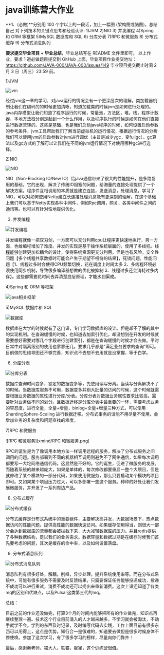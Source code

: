 # java训练营大作业



**1、(必做)**分别用 100 个字以上的一段话，加上一幅图 (架构图或脑图)，总结自己
对下列技术的关键点思考和经验认识:
1)JVM
2)NIO
3) 并发编程
4)Spring 和 ORM 等框架
5)MySQL 数据库和 SQL
6) 分库分表
7)RPC 和微服务
8) 分布式缓存
9) 分布式消息队列

**要求提交毕业项目 + 毕业总结**，毕业总结写在 README 文件里即可。
以上作业，要求 1 道必做题目提交到 GitHub 上面，毕业项目作业提交地址：
https://github.com/JAVA-000/JAVA-000/issues/149
毕业项目提交截止时间 2 月 3 日（周三）23:59 前。



1)JVM

![jvm](xmind/jvm.png)

经过jvm这一章的学习，对java运行的情况会有一个更深层次的理解。类加载器机制让我们在编码的的时候更加清晰，知道加载类的时候jvm是如何进行处理的。java内存模型让我们知道了程序运行的时候，常量池，方法区，堆，栈，程序计数器，本地方法栈分别是起到一个什么作用，以及程序执行的时候是如何在他们直接进行数据流转的。这些是基础，也是我们启动java程序的时候，如何设置启动参数的参考条件，jvm工具帮助我们了解当前虚拟机的运行情况，根据运行情况的分析我们可以使用jvm的启动参数对jvm进行调优（主旨是减少ygc，变fullgc）。gc算法以及gc方式的了解可以让我们在不同的jvm运行情况下对使用哪种gc进行选择。



2)NIO

![NIO](xmind/NIO.png)



NIO（Non-Blocking IO/New IO）给java通信带来了很大的性能提升，是多路复用的基础。它的出现，解决了传统IO阻塞的问题，给海量的连接处理提供了一个解决方案。程序件互相调用的本质就是建立连接，发送消息，处理消息，学习了NIO，可以对如何使用Netty建立长连接处理消息能有更深刻的理解，在这个基础上我们可以基于Netty实现各种中间件，例如Rpc调用，网关，各类中间件之间的通讯等。也可以有针对性地提供优化。



3) 并发编程

![并发编程](xmind/并发编程.png)

并发编程就像一把双刃剑，一方面可以充分利用cpu让程序更快速地执行，另一方面，也给编程增加了难度。并发的实现是基于操作系统层面的，使用了多线程。线程能够创建更加松耦合的设计，使得系统资源更充分利用。但是也有风险，安全性问题【多个线程共享数据时可能会产生于期望不相符的结果】，死锁问题，性能问题【1、线程过多时会使得CPU频繁切换，花在调度上时间太多 2、多线程环境必须使用同步机制，导致很多编译器想做的优化被抑制  3、线程过多还会消耗过多内存】。这些都需要花时间去弄清楚底层原理，才能水到渠成。



4)Spring 和 ORM 等框架

![java相关框架](xmind/java相关框架.png)



5)MySQL 数据库和 SQL

![数据库](xmind/数据库.png)

数据库在大学的时候就有了这门课，专门学习数据库的设计。但是却不了解的其中的实现机制。在查询缓慢的时候，也知道去加索引优化，却没想到在开发的时候就需要想好需要对哪几个字段进行创建索引，都是在查询缓慢的时候才会去做。平时日常中对隔离级别的使用也寥寥无几，要求几乎都是“满足业务要求的查询”即可。目前做的思维导图还不够完善，知识点不去想不去用就是没掌握，等于白学。



6) 分库分表

![分库分表](xmind/分库分表.png)

数据库查询时间变多，锁定的数据变多等，先使用读写分离。当读写分离解决不了的时候。当数据库服务不可用，数据变多并别大批量的访问的时候，这个时候就需要根据业务数据的属性进行分库/分表。分库分表对数据业务属性要求比较高，需要针对业务做不同的划分。且数据迁移是分库分表中最重要的一环，需要考虑业务的容忍度，进行全量，全量+增量，binlog+全量+增量三种方式，可以使用ShardingSphere-Scaling 进行数据迁移。分布式事务的话能不用尽量不使用，会增加业务的复杂度和问题查找的难度。



 7)RPC 和微服务

![RPC 和微服务](xmind/RPC 和微服务.png)

RPC的诞生是为了像调用本地方法一样调用远程的服务，解决了分布式服务之间调用的问题。服务部署到不同的机器相互调用则避免不了网络通信，如果每次调用都要写一大坨网络通信代码，这显然是不好的。它的诞生，促进了微服务的发展。而随着系统的越来越庞大，如果是单体的，每次修改都要重启一整个大项目，但是就修改了某个模块的一部分代码，如果使用微服务，那么只要启动某个模块的项目即可。又如果某个项目压力过大，可以多部署一些这个服务。种种的好处让我们发展微服务，并开发了一系列周边产品。



8) 分布式缓存

![分布式缓存](xmind/分布式缓存.png)

分布式缓存是分布式系统中的重要组件，主要解决高并发，大数据场景下，热点数据访问的性能问题。提供高性能的数据快速访问。如果缓存使用得当，则很大一部分会达到数据库的流量都会被拦截下来，大大减轻数据库的压力。并且redis提供了多种数据结构，足以我们的业务需求。数据容量和数据过期是在缓存时候我们首先要考虑的问题，其次是缓存的命中率，以及如何设置落盘。



9) 分布式消息队列

![分布式消息队列](xmind/分布式消息队列.png)

消息队列有很多好处，解耦，削峰，异步处理，提升系统使用率等。而在分布式系统中，可能有很多服务不需要及时反馈结果，只需要保证任务能够投递成功，投递不成功可以进行重试，消费不成功还可以捞出来重新消费。这次上课还知道了各类mq的区别和优缺点，以及Pulsar这类第三代的mq。



总结：

目前之前的作业还没做完，打算3个月的时间内能够把所有的作业做完，知识点再继续整理一遍。技术这个行业目前涌入的人才越来越多，不学习就会被淘汰，不动手就学不会。学到的东西及时记录，及时编写代码去实践，工作上面目前有很多东西可以用得上，这点是优势。知行合一是很难的，知道要去做但是很多时候身体不停使唤。参加了这次学习，有了很多学习的榜样，尽量向你们靠齐！

最后，感谢秦老师，猫大人，铁锚，崔崔，这个训练营很值。

